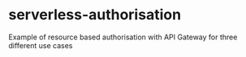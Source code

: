 # serverless-authorisation
Example of resource based authorisation with API Gateway for three different use cases
